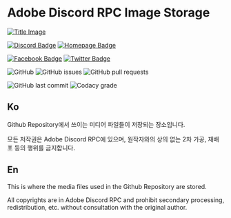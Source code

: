 # Adobe Discord RPC Image Storage

[![Title Image](https://adobe-discord-rpc.github.io/Adobe-Discord-RPC-Image/images/cover.png)](https://github.com/Adobe-Discord-RPC)


[![Discord Badge](https://img.shields.io/badge/Join-DIscord-7289DA?style=for-the-badge)](https://discord.gg/7MBYbERafX) [![Homepage Badge](https://img.shields.io/badge/Homepage-Click-7289DA?style=for-the-badge)](https://adoberpc.hwahyang.space)

[![Facebook Badge](https://img.shields.io/badge/Follow-Facebook-4267B2?style=for-the-badge)](https://www.facebook.com/adobediscordrpc) [![Twitter Badge](https://img.shields.io/badge/Follow-Twitter-1DA1F2?style=for-the-badge)](https://twitter.com/adobediscordrpc)

![GitHub](https://img.shields.io/github/license/Adobe-Discord-RPC/Adobe-Discord-RPC-Image?style=for-the-badge) ![GitHub issues](https://img.shields.io/github/issues/Adobe-Discord-RPC/Adobe-Discord-RPC-Image?style=for-the-badge) ![GitHub pull requests](https://img.shields.io/github/issues-pr-raw/Adobe-Discord-RPC/Adobe-Discord-RPC-Image?style=for-the-badge)

![GitHub last commit](https://img.shields.io/github/last-commit/Adobe-Discord-RPC/Adobe-Discord-RPC-Image?style=for-the-badge) ![Codacy grade](https://img.shields.io/codacy/grade/1c7422acfbbf40b5bbbb54c3933f1e3f?style=for-the-badge)

## Ko

Github Repository에서 쓰이는 미디어 파일들이 저장되는 장소입니다.

모든 저작권은 Adobe Discord RPC에 있으며, 원작자와의 상의 없는 2차 가공, 재배포 등의 행위를 금지합니다.

## En

This is where the media files used in the Github Repository are stored.

All copyrights are in Adobe Discord RPC and prohibit secondary processing, redistribution, etc. without consultation with the original author.
